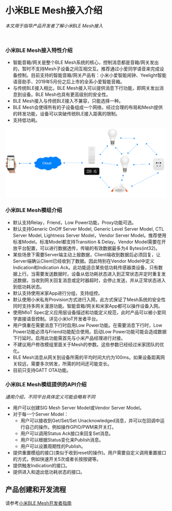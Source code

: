 # 小米BLE Mesh接入介绍

*本文用于指导产品开发者了解小米BLE Mesh接入*

<br/>

### 小米BLE Mesh接入特性介绍

- 智能音箱/网关是整个BLE Mesh系统的核心，控制消息都是音箱/网关发出的，暂时不支持Mesh子设备之间互相交互。推荐通过小爱同学语音来完成设备控制。目前支持的智能音箱/网关产品有：小米小爱智能闹钟、Yeelight智能语音助手、2019年5月份之后上市的全系小爱智能音箱。
- 与传统BLE接入相比，BLE Mesh接入可以提供消息下行功能，即网关发出消息到设备。BLE Mesh也具有更高级别的安全性。
- BLE Mesh接入与传统BLE接入不兼容，只能选择一种。
- BLE Mesh会使得所有的子设备组成一个网络，经过合理的布局和Mesh提供的转发功能，设备可以突破传统BLE接入距离的限制。
- 支持低功耗。

![Xiaomi Mesh Topology](./pics/mesh-topology.png)

### 小米BLE Mesh模组介绍

- 默认支持Relay，Friend，Low Power功能，Proxy功能可选。
- 默认支持Generic OnOff Server Model, Generic Level Server Model, CTL Server Model, Lightness Server Model，Vendor Server Model。推荐使用标准Model。标准Model都支持Transition & Delay。Vendor Model需要在开放平台配置，可以进行数据透传，传输的有效数据最多为4 Bytes(int32)。
- 某些场景下需要Server端主动上报数据，Client端收到数据后必须回复，让Server端确认Client已经收到了数据。因此特别在Vendor Model中定义Indication和Indication Ack。此功能适合某些低功耗传感器类设备，只有数据上行。当需要发送数据时，设备从低功耗状态进入到正常状态并定时重复发送数据，当收到网关回复消息或定时器超时，会停止发送，并从正常状态进入到低功耗状态。
- 默认支持使用米家App进行分组，支持组控。
- 默认使用小米私有Provision方式进行入网，此方式保证了Mesh系统的安全性同时支持多网关漫游功能。智能音箱/网关和米家App都可以操作设备入网。
- 使用MIoT Spec定义应用层设备描述和功能定义规范，此时产品可以被小爱同学直接语音控制。详见小米IoT开发者平台。
- 用户慎重在需要消息下行时启用Low Power功能。在需要消息下行时，Low Power功能必须与Friend功能配合使用。启动Low Power功能可能会造成数据下行延时。启用此功能需首先与小米产品经理进行对接。
- 不建议用户修改模组里面关于Mesh的参数。这些参数已经经过米家团队的优化。
- BLE Mesh消息从网关到设备所需的平均时间大约为100ms。如果设备距离网关较远，需要多次转发，所需的时间还可能变长。
- 目前只支持GATT OTA功能。

### 小米BLE Mesh模组提供的API介绍

*通用介绍，不同平台具体定义可能会略有不同*

- 用户可以创建SIG Mesh Server Model或Vendor Server Model。
- 对于每一个Server Model：
  - 用户可以接收到Get/Set/Set Unacknowledged消息，并可以在回调中运行自己的操作。例如操作GPIO/PWM来开关灯。
  - 用户可以调用Status Ack接口来回复Set消息。
  - 用户可以根据Status变化来Publish消息。
  - 用户可以设置周期性的Publish。
- 提供重置模组的接口(类似于收到reset的操作)。用户需要自定义调用重置接口的方式，例如快速开关5次或者长按按键等。
- 提供触发Indication的接口。
- 提供进入和退出低功耗状态的接口。

## 产品创建和开发流程

请参考[小米BLE Mesh开发者指南](https://github.com/MiEcosystem/mijia_ble_mesh/blob/master/doc/Xiaomi-BLE-Mesh-Development.md)
